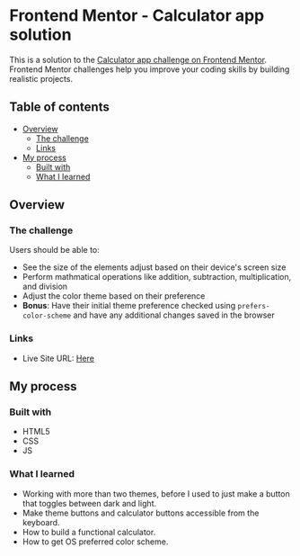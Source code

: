 # Frontend Mentor - Calculator app solution

This is a solution to the [Calculator app challenge on Frontend Mentor](https://www.frontendmentor.io/challenges/calculator-app-9lteq5N29). Frontend Mentor challenges help you improve your coding skills by building realistic projects.

## Table of contents

- [Overview](#overview)
  - [The challenge](#the-challenge)
  - [Links](#links)
- [My process](#my-process)
  - [Built with](#built-with)
  - [What I learned](#what-i-learned)

## Overview

### The challenge

Users should be able to:

- See the size of the elements adjust based on their device's screen size
- Perform mathmatical operations like addition, subtraction, multiplication, and division
- Adjust the color theme based on their preference
- **Bonus**: Have their initial theme preference checked using `prefers-color-scheme` and have any additional changes saved in the browser

### Links

- Live Site URL: [Here](https://silly-chimera-0d4dda.netlify.app/)

## My process

### Built with

- HTML5
- CSS
- JS

### What I learned

- Working with more than two themes, before I used to just make a button that toggles between dark and light.
- Make theme buttons and calculator buttons accessible from the keyboard.
- How to build a functional calculator.
- How to get OS preferred color scheme.
